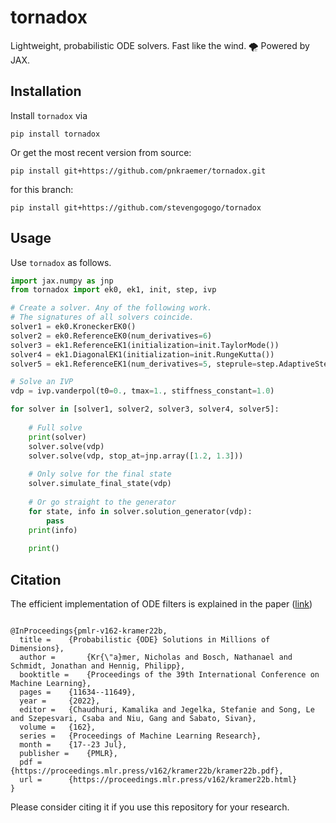 # tornadox
Lightweight, probabilistic ODE solvers. Fast like the wind. 🌪️ Powered by JAX.


## Installation

Install `tornadox` via
```
pip install tornadox
```
Or get the most recent version from source:
```
pip install git+https://github.com/pnkraemer/tornadox.git
```
for this branch:
```
pip install git+https://github.com/stevengogogo/tornadox
```

## Usage
Use `tornadox` as follows.

```python
import jax.numpy as jnp
from tornadox import ek0, ek1, init, step, ivp

# Create a solver. Any of the following work. 
# The signatures of all solvers coincide.
solver1 = ek0.KroneckerEK0()
solver2 = ek0.ReferenceEK0(num_derivatives=6)
solver3 = ek1.ReferenceEK1(initialization=init.TaylorMode())
solver4 = ek1.DiagonalEK1(initialization=init.RungeKutta())
solver5 = ek1.ReferenceEK1(num_derivatives=5, steprule=step.AdaptiveSteps())

# Solve an IVP
vdp = ivp.vanderpol(t0=0., tmax=1., stiffness_constant=1.0)

for solver in [solver1, solver2, solver3, solver4, solver5]:
    
    # Full solve
    print(solver)
    solver.solve(vdp)
    solver.solve(vdp, stop_at=jnp.array([1.2, 1.3]))
    
    # Only solve for the final state
    solver.simulate_final_state(vdp)
    
    # Or go straight to the generator
    for state, info in solver.solution_generator(vdp):
        pass
    print(info)
    
    print()
```


## Citation
The efficient implementation of ODE filters is explained in the paper ([link](https://proceedings.mlr.press/v162/kramer22b.html))
```

@InProceedings{pmlr-v162-kramer22b,
  title = 	 {Probabilistic {ODE} Solutions in Millions of Dimensions},
  author =       {Kr{\"a}mer, Nicholas and Bosch, Nathanael and Schmidt, Jonathan and Hennig, Philipp},
  booktitle = 	 {Proceedings of the 39th International Conference on Machine Learning},
  pages = 	 {11634--11649},
  year = 	 {2022},
  editor = 	 {Chaudhuri, Kamalika and Jegelka, Stefanie and Song, Le and Szepesvari, Csaba and Niu, Gang and Sabato, Sivan},
  volume = 	 {162},
  series = 	 {Proceedings of Machine Learning Research},
  month = 	 {17--23 Jul},
  publisher =    {PMLR},
  pdf = 	 {https://proceedings.mlr.press/v162/kramer22b/kramer22b.pdf},
  url = 	 {https://proceedings.mlr.press/v162/kramer22b.html}
}

```
Please consider citing it if you use this repository for your research.
